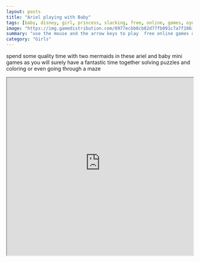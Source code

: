 ```yaml
---
layout: posts
title: "Ariel playing with Baby"
tags: [baby, disney, girl, princess, slacking, free, online, games, oyna, game, free, games, play, play, games]
image: "https://img.gamedistribution.com/8977ecbb8cb82d77fb091c7a7f186163.jpg"
summary: "use the mouse and the arrow keys to play  free online games oyna game free games play play games"
category: "Girls"
---
```


spend some quality time with two mermaids in these ariel and baby mini games as you will surely have a fantastic time together solving puzzles and coloring or even going through a maze

<iframe width="100%" height="480px;" src="https://flash.gamedistribution.com?game=8977ecbb8cb82d77fb091c7a7f186163"></iframe>